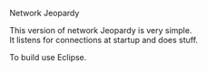 Network Jeopardy

This version of network Jeopardy is very simple.  
It listens for connections at startup and does stuff.

To build use Eclipse.

